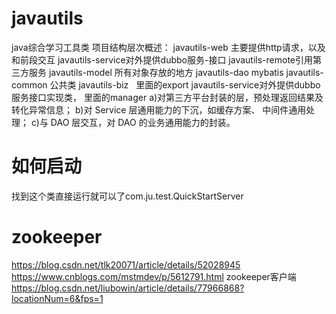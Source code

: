 # javautils
java综合学习工具类
项目结构层次概述：
javautils-web 主要提供http请求，以及和前段交互
javautils-service对外提供dubbo服务-接口
javautils-remote引用第三方服务
javautils-model 所有对象存放的地方
javautils-dao mybatis
javautils-common 公共类
javautils-biz  
里面的export javautils-service对外提供dubbo服务接口实现类，
 里面的manager
a)对第三方平台封装的层，预处理返回结果及转化异常信息；
b)对 Service 层通用能力的下沉，如缓存方案、 中间件通用处理；
c)与 DAO 层交互，对 DAO 的业务通用能力的封装。

# 如何启动
找到这个类直接运行就可以了com.ju.test.QuickStartServer   


# zookeeper
https://blog.csdn.net/tlk20071/article/details/52028945
https://www.cnblogs.com/mstmdev/p/5612791.html
zookeeper客户端
https://blog.csdn.net/liubowin/article/details/77966868?locationNum=6&fps=1

